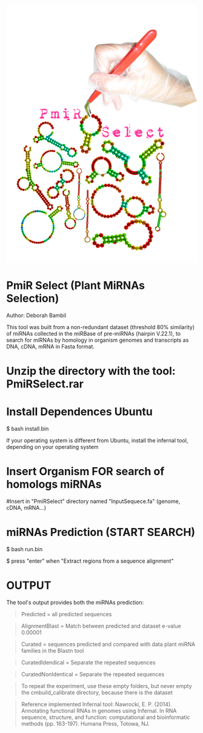  ![name-of-you-image](https://github.com/DeborahBambil/figs/blob/main/Fig1.png?raw=true)

# PmiR Select (Plant MiRNAs Selection)
Author: Deborah Bambil

This tool was built from a non-redundant dataset (threshold 80% similarity) of miRNAs collected in the 
miRBase of pre-miRNAs (hairpin V.22.1), to search for miRNAs by homology in organism genomes and transcripts as DNA, cDNA, mRNA in Fasta format. 

# Unzip the directory with the tool: PmiRSelect.rar

# Install Dependences Ubuntu

$ bash install.bin

If your operating system is different from Ubuntu, install the infernal tool, depending on your operating system

# Insert Organism FOR search of homologs miRNAs

#Insert in "PmiRSelect" directory named "InputSequece.fa" (genome, cDNA, mRNA...) 

# miRNAs Prediction (START SEARCH)

$ bash run.bin

$ press "enter" when "Extract regions from a sequence alignment"

# OUTPUT

The tool's output provides both the miRNAs prediction:

> Predicted = all predicted sequences

> AlignmentBlast = Match between predicted and dataset  e-value 0.00001

> Curated = sequences predicted and compared with data plant miRNA families in the Blastn tool

> CuratedIdendical = Separate the repeated sequences 

> CuratedNonIdentical = Separate the repeated sequences 

>To repeat the experiment, use these empty folders, but never empty the cmbuild_calibrate directory, because there is the dataset

>Reference implemented Infernal tool: Nawrocki, E. P. (2014). Annotating functional RNAs in genomes using Infernal. In RNA sequence, structure, and function: computational and bioinformatic methods (pp. 163-197). Humana Press, Totowa, NJ.
